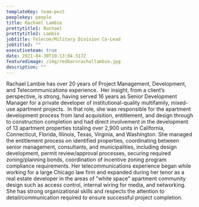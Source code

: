 ```yaml
---
templateKey: team-post
peoplekey: people
title: Rachael Lambie
prettytitle1: Rachael
prettytitle2: Lambie
jobtitle: Telecom/Military Division Co-Lead
jobtitle2: ""
executiveteam: true
date: 2021-04-30T19:13:04.517Z
featuredimage: /img/redbarnrachellambie.jpg
description: ""
---
```


Rachael Lambie has over 20 years of Project Management, Development, and Telecommunications experience.  Her insight, from a client’s perspective, is strong, having served 16 years as Senior Development Manager for a private developer of institutional-quality multifamily, mixed-use apartment projects.  In that role, she was responsible for the apartment development process from land acquisition, entitlement, and design through to construction completion and had direct involvement in the development of 13 apartment properties totaling over 2,900 units in California, Connecticut, Florida, Illinois, Texas, Virginia, and Washington. She managed the entitlement process on identified properties, coordinating between senior management, consultants, and municipalities, including design development, permit review/approval processes, securing required zoning/planning bonds, coordination of incentive zoning program compliance requirements. Her telecommunications experience began while working for a large Chicago law firm and expanded during her tenor as a real estate developer in the areas of "white space" apartment community design such as access control, internal wiring for media, and networking.  She has strong organizational skills and respects the attention to detail/communication required to ensure successful project completion.
